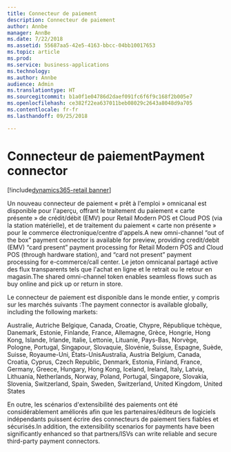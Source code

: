```yaml
---
title: Connecteur de paiement
description: Connecteur de paiement
author: Annbe
manager: AnnBe
ms.date: 7/22/2018
ms.assetid: 55687aa5-42e5-4163-bbcc-04bb10017653
ms.topic: article
ms.prod: 
ms.service: business-applications
ms.technology: 
ms.author: Annbe
audience: Admin
ms.translationtype: HT
ms.sourcegitcommit: b1a0f1e04786d2daef091fc6f6f9c168f2b005e7
ms.openlocfilehash: ce382f22ea637011beb08029c2643a8048d9a705
ms.contentlocale: fr-fr
ms.lasthandoff: 09/25/2018

---
```

#  <a name="payment-connector"></a><span data-ttu-id="d6137-103">Connecteur de paiement</span><span class="sxs-lookup"><span data-stu-id="d6137-103">Payment connector</span></span>

[!include[dynamics365-retail banner](../includes/dynamics365-retail.md)]




<span data-ttu-id="d6137-104">Un nouveau connecteur de paiement « prêt à l'emploi » omnicanal est disponible pour l'aperçu, offrant le traitement du paiement « carte présente » de crédit/débit (EMV) pour Retail Modern POS et Cloud POS (via la station matérielle), et de traitement du paiement « carte non présente » pour le commerce électronique/centre d'appels.</span><span class="sxs-lookup"><span data-stu-id="d6137-104">A new omni-channel “out of the box” payment connector is available for preview, providing credit/debit (EMV) “card present” payment processing for Retail Modern POS and Cloud POS (through hardware station), and “card not present” payment processing for e-commerce/call center.</span></span> <span data-ttu-id="d6137-105">Le jeton omnicanal partagé active des flux transparents tels que l'achat en ligne et le retrait ou le retour en magasin.</span><span class="sxs-lookup"><span data-stu-id="d6137-105">The shared omni-channel token enables seamless flows such as buy online and pick up or return in store.</span></span>

<span data-ttu-id="d6137-106">Le connecteur de paiement est disponible dans le monde entier, y compris sur les marchés suivants :</span><span class="sxs-lookup"><span data-stu-id="d6137-106">The payment connector is available globally, including the following markets:</span></span>

<span data-ttu-id="d6137-107">Australie, Autriche Belgique, Canada, Croatie, Chypre, République tchèque, Danemark, Estonie, Finlande, France, Allemagne, Grèce, Hongrie, Hong Kong, Islande, Irlande, Italie, Lettonie, Lituanie, Pays-Bas, Norvège, Pologne, Portugal, Singapour, Slovaquie, Slovénie, Suisse, Espagne, Suède, Suisse, Royaume-Uni, États-Unis</span><span class="sxs-lookup"><span data-stu-id="d6137-107">Australia, Austria Belgium, Canada, Croatia, Cyprus, Czech Republic, Denmark,  Estonia, Finland, France, Germany, Greece, Hungary, Hong Kong, Iceland, Ireland, Italy, Latvia, Lithuania, Netherlands, Norway, Poland, Portugal, Singapore, Slovakia, Slovenia, Switzerland, Spain, Sweden, Switzerland, United Kingdom, United States</span></span>

<span data-ttu-id="d6137-108">En outre, les scénarios d'extensibilité des paiements ont été considérablement améliorés afin que les partenaires/éditeurs de logiciels indépendants puissent écrire des connecteurs de paiement tiers fiables et sécurisés.</span><span class="sxs-lookup"><span data-stu-id="d6137-108">In addition, the extensibility scenarios for payments have been significantly enhanced so that partners/ISVs can write reliable and secure third-party payment connectors.</span></span>

